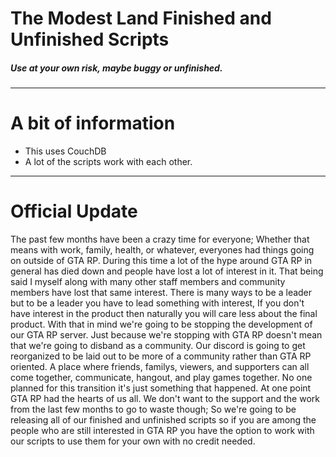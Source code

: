 # The Modest Land Finished and Unfinished Scripts
##### Use at your own risk, maybe buggy or unfinished.
---
# A bit of information
 - This uses CouchDB
 - A lot of the scripts work with each other.
---
# Official Update
The past few months have been a crazy time for everyone; Whether that means with work, family, health, or whatever, everyones had things going on outside of GTA RP.  During this time a lot of the hype around GTA RP in general has died down and people have lost a lot of interest in it.  That being said I myself along with many other staff members and community members have lost that same interest.  There is many ways to be a leader but to be a leader you have to lead something with interest, If you don't have interest in the product then naturally you will care less about the final product.  With that in mind we're going to be stopping the development of our GTA RP server.  Just because we're stopping with GTA RP doesn't mean that we're going to disband as a community.  Our discord is going to get reorganized to be laid out to be more of a community rather than GTA RP oriented. A place where friends, familys, viewers, and supporters can all come together, communicate, hangout, and play games together.  No one planned for this transition it's just something that happened.  At one point GTA RP had the hearts of us all.  We don't want to the support and the work from the last few months to go to waste though; So we're going to be releasing all of our finished and unfinished scripts so if you are among the people who are still interested in GTA RP you have the option to work with our scripts to use them for your own with no credit needed.